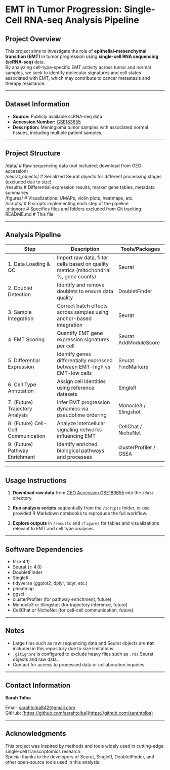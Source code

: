 # EMT in Tumor Progression: Single-Cell RNA-seq Analysis Pipeline

## Project Overview

This project aims to investigate the role of **epithelial–mesenchymal transition (EMT)** in tumor progression using **single-cell RNA sequencing (scRNA-seq)** data.  
By analyzing cell-type-specific EMT activity across tumor and normal samples, we seek to identify molecular signatures and cell states associated with EMT, which may contribute to cancer metastasis and therapy resistance.

---

## Dataset Information

- **Source:** Publicly available scRNA-seq data  
- **Accession Number:** [GSE183655](https://www.ncbi.nlm.nih.gov/geo/query/acc.cgi?acc=GSE183655)  
- **Description:** Meningioma tumor samples with associated normal tissues, including multiple patient samples.

---

## Project Structure

/data/           # Raw sequencing data (not included; download from GEO accession)  
/seurat_objects/ # Serialized Seurat objects for different processing stages (excluded due to size)  
/results/        # Differential expression results, marker gene tables, metadata summaries  
/figures/        # Visualizations: UMAPs, violin plots, heatmaps, etc.  
/scripts/        # R scripts implementing each step of the pipeline  
.gitignore       # Specifies files and folders excluded from Git tracking  
README.md        # This file

---

## Analysis Pipeline

| Step                         | Description                                                            | Tools/Packages          |
|------------------------------|------------------------------------------------------------------------|------------------------|
| 1. Data Loading & QC          | Import raw data, filter cells based on quality metrics (mitochondrial %, gene counts) | Seurat                 |
| 2. Doublet Detection          | Identify and remove doublets to ensure data quality                    | DoubletFinder          |
| 3. Sample Integration         | Correct batch effects across samples using anchor-based integration   | Seurat                 |
| 4. EMT Scoring               | Quantify EMT gene expression signatures per cell                      | Seurat AddModuleScore  |
| 5. Differential Expression    | Identify genes differentially expressed between EMT-high vs EMT-low cells | Seurat FindMarkers     |
| 6. Cell Type Annotation       | Assign cell identities using reference datasets                        | SingleR                |
| 7. (Future) Trajectory Analysis | Infer EMT progression dynamics via pseudotime ordering               | Monocle3 / Slingshot   |
| 8. (Future) Cell-Cell Communication | Analyze intercellular signaling networks influencing EMT          | CellChat / NicheNet    |
| 9. (Future) Pathway Enrichment | Identify enriched biological pathways and processes                  | clusterProfiler / GSEA |

---

## Usage Instructions

1. **Download raw data** from [GEO Accession GSE183655](https://www.ncbi.nlm.nih.gov/geo/query/acc.cgi?acc=GSE183655) into the `/data` directory.

2. **Run analysis scripts** sequentially from the `/scripts` folder, or use provided R Markdown notebooks to reproduce the full workflow.

3. **Explore outputs** in `/results` and `/figures` for tables and visualizations relevant to EMT and cell type analyses.

---

## Software Dependencies

- R (≥ 4.1)  
- Seurat (≥ 4.0)  
- DoubletFinder  
- SingleR  
- tidyverse (ggplot2, dplyr, tidyr, etc.)  
- pheatmap  
- ggsci  
- clusterProfiler (for pathway enrichment, future)  
- Monocle3 or Slingshot (for trajectory inference, future)  
- CellChat or NicheNet (for cell-cell communication, future)

---

## Notes

- Large files such as raw sequencing data and Seurat objects are **not** included in this repository due to size limitations.  
- `.gitignore` is configured to exclude heavy files such as `.rds` Seurat objects and raw data.  
- Contact for access to processed data or collaboration inquiries.

---

## Contact Information

**Sarah Tolba**  
  
Email: [sarahtolba842@gmail.com](mailto:sarahtolba842@gmail.com)  
GitHub: [https://github.com/sarahtolba](https://github.com/sarahtolba)

---

## Acknowledgments

This project was inspired by methods and tools widely used in cutting-edge single-cell transcriptomics research.  
Special thanks to the developers of Seurat, SingleR, DoubletFinder, and other open-source tools used in this analysis.
